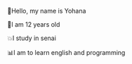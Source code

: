 🏀Hello, my name is Yohana

🤍I am 12 years old

💥I study in senai

📊I am to learn english and programming
